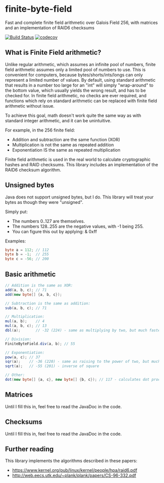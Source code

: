 # finite-byte-field
Fast and complete finite field arithmetic over Galois Field 256, with matrices and an implementation of RAID6 checksums 

[![Build Status](https://travis-ci.org/TheBrownMotie/finite-byte-field.svg?branch=master)](https://travis-ci.org/TheBrownMotie/finite-byte-field) [![codecov](https://codecov.io/gh/TheBrownMotie/finite-byte-field/branch/master/graph/badge.svg)](https://codecov.io/gh/TheBrownMotie/finite-byte-field)

## What is Finite Field arithmetic?

Unlike regular arithmetic, which assumes an infinite pool of numbers, finite field arithmetic assumes only a limited pool of numbers to use. This is convenient for computers, because bytes/shorts/ints/longs can only represent a limited number of values. By default, using standard arithmetic that results in a number too large for an "int" will simply "wrap-around" to the bottom value, which usually yields the wrong result, and has to be checked for. In finite field arithmetic, no checks are ever required, and functions which rely on standard arithmetic can be replaced with finite field arithmetic without issue.

To achieve this goal, math doesn't work quite the same way as with standard integer arithmetic, and it can be unintuitive.

For example, in the 256 finite field:
- Addition and subtraction are the same function (XOR)
- Multiplication is not the same as repeated addition
- Exponentiation IS the same as repeated multiplication

Finite field arithmetic is used in the real world to calculate cryptographic hashes and RAID checksums. This library includes an implementation of the RAID6 checksum algorithm.

## Unsigned bytes

Java does not support unsigned bytes, but I do. This library will treat your bytes as though they were "unsigned".

Simply put:
- The numbers 0..127 are themselves.
- The numbers 128..255 are the negative values, with -1 being 255.
- You can figure this out by applying: & 0xff

Examples:
```Java
byte a = 112; // 112
byte b = -1;  // 255
byte c = -56; // 200
```

## Basic arithmetic

```Java
// Addition is the same as XOR:
add(a, b, c); // 71
add(new byte[] {a, b, c});

// Subtraction is the same as addition:
sub(a, b, c); // 71

// Multiplication:
mul(a, b);    // 4
mul(a, b, c); // 13
dbl(a);       // -32 (224) - same as multiplying by two, but much faster

// Division:
FiniteByteField.div(a, b); // 55

// Exponentiation:
pow(a, c); // 37
sqr(a);    // -36 (220) - same as raising to the power of two, but much faster
sqrt(a);   // -55 (201) - inverse of square

// Other: 
dot(new byte[] {a, c}, new byte[] {b, c}); // 117 - calculates dot product, same as add(mul(a, b), mul(c, c))
```

## Matrices

Until I fill this in, feel free to read the JavaDoc in the code.

## Checksums

Until I fill this in, feel free to read the JavaDoc in the code.

## Further reading

This library implements the algorithms described in these papers:

- https://www.kernel.org/pub/linux/kernel/people/hpa/raid6.pdf
- http://web.eecs.utk.edu/~plank/plank/papers/CS-96-332.pdf
